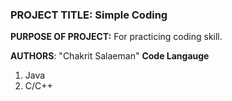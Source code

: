 ### **PROJECT TITLE:** Simple Coding
**PURPOSE OF PROJECT:** For practicing coding skill.

**AUTHORS**: "Chakrit Salaeman"
**Code Langauge**
1. Java
2. C/C++

